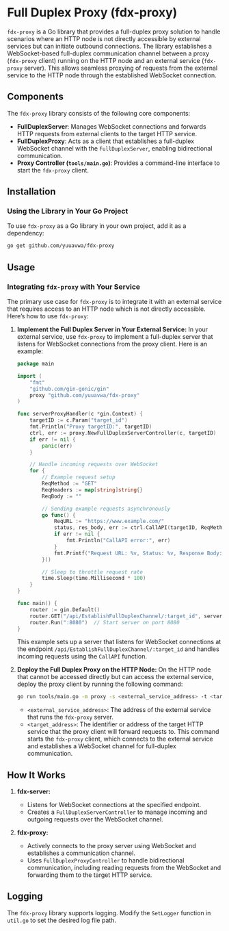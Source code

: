 # Full Duplex Proxy (fdx-proxy)
`fdx-proxy` is a Go library that provides a full-duplex proxy solution to handle scenarios where an HTTP node is not directly accessible by external services but can initiate outbound connections. The library establishes a WebSocket-based full-duplex communication channel between a proxy (`fdx-proxy` client) running on the HTTP node and an external service (`fdx-proxy` server). This allows seamless proxying of requests from the external service to the HTTP node through the established WebSocket connection.

## Components
The `fdx-proxy` library consists of the following core components:
- **FullDuplexServer**: Manages WebSocket connections and forwards HTTP requests from external clients to the target HTTP service.
- **FullDuplexProxy**: Acts as a client that establishes a full-duplex WebSocket channel with the `FullDuplexServer`, enabling bidirectional communication.
- **Proxy Controller (`tools/main.go`)**: Provides a command-line interface to start the `fdx-proxy` client.

## Installation
### Using the Library in Your Go Project
To use `fdx-proxy` as a Go library in your own project, add it as a dependency:

```bash
go get github.com/yuuavwa/fdx-proxy
```

## Usage
### Integrating `fdx-proxy` with Your Service
The primary use case for `fdx-proxy` is to integrate it with an external service that requires access to an HTTP node which is not directly accessible. Here’s how to use `fdx-proxy`:

1. **Implement the Full Duplex Server in Your External Service:**
   In your external service, use `fdx-proxy` to implement a full-duplex server that listens for WebSocket connections from the proxy client. Here is an example:

   ```go
   package main

   import (
       "fmt"
       "github.com/gin-gonic/gin"
       proxy "github.com/yuuavwa/fdx-proxy"
   )

   func serverProxyHandler(c *gin.Context) {
       targetID := c.Param("target_id")
       fmt.Println("Proxy targetID:", targetID)
       ctrl, err := proxy.NewFullDuplexServerController(c, targetID)
       if err != nil {
           panic(err)
       }

       // Handle incoming requests over WebSocket
       for {
           // Example request setup
           ReqMethod := "GET"
           ReqHeaders := map[string]string{}
           ReqBody := ""

           // Sending example requests asynchronously
           go func() {
               ReqURL := "https://www.example.com/"
               status, res_body, err := ctrl.CallAPI(targetID, ReqMethod, ReqURL, ReqHeaders, ReqBody)
               if err != nil {
                   fmt.Println("CallAPI error:", err)
               }
               fmt.Printf("Request URL: %v, Status: %v, Response Body: %v\n", ReqURL, status, res_body)
           }()

           // Sleep to throttle request rate
           time.Sleep(time.Millisecond * 100)
       }
   }

   func main() {
       router := gin.Default()
       router.GET("/api/EstablishFullDuplexChannel/:target_id", serverProxyHandler)
       router.Run(":8080")  // Start server on port 8080
   }
   ```

   This example sets up a server that listens for WebSocket connections at the endpoint `/api/EstablishFullDuplexChannel/:target_id` and handles incoming requests using the `CallAPI` function.

2. **Deploy the Full Duplex Proxy on the HTTP Node:**
   On the HTTP node that cannot be accessed directly but can access the external service, deploy the proxy client by running the following command:
   ```bash
   go run tools/main.go -m proxy -s <external_service_address> -t <target_address>
   ```
   - `<external_service_address>`: The address of the external service that runs the `fdx-proxy` server.
   - `<target_address>`: The identifier or address of the target HTTP service that the proxy client will forward requests to.
   This command starts the `fdx-proxy` client, which connects to the external service and establishes a WebSocket channel for full-duplex communication.

## How It Works
1. **fdx-server:**
   - Listens for WebSocket connections at the specified endpoint.
   - Creates a `FullDuplexServerController` to manage incoming and outgoing requests over the WebSocket channel.

2. **fdx-proxy:**
   - Actively connects to the proxy server using WebSocket and establishes a communication channel.
   - Uses `FullDuplexProxyController` to handle bidirectional communication, including reading requests from the WebSocket and forwarding them to the target HTTP service.

## Logging
The `fdx-proxy` library supports logging. Modify the `SetLogger` function in `util.go` to set the desired log file path.
